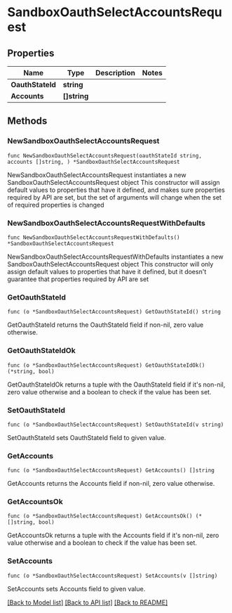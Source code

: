 # SandboxOauthSelectAccountsRequest

## Properties

Name | Type | Description | Notes
------------ | ------------- | ------------- | -------------
**OauthStateId** | **string** |  | 
**Accounts** | **[]string** |  | 

## Methods

### NewSandboxOauthSelectAccountsRequest

`func NewSandboxOauthSelectAccountsRequest(oauthStateId string, accounts []string, ) *SandboxOauthSelectAccountsRequest`

NewSandboxOauthSelectAccountsRequest instantiates a new SandboxOauthSelectAccountsRequest object
This constructor will assign default values to properties that have it defined,
and makes sure properties required by API are set, but the set of arguments
will change when the set of required properties is changed

### NewSandboxOauthSelectAccountsRequestWithDefaults

`func NewSandboxOauthSelectAccountsRequestWithDefaults() *SandboxOauthSelectAccountsRequest`

NewSandboxOauthSelectAccountsRequestWithDefaults instantiates a new SandboxOauthSelectAccountsRequest object
This constructor will only assign default values to properties that have it defined,
but it doesn't guarantee that properties required by API are set

### GetOauthStateId

`func (o *SandboxOauthSelectAccountsRequest) GetOauthStateId() string`

GetOauthStateId returns the OauthStateId field if non-nil, zero value otherwise.

### GetOauthStateIdOk

`func (o *SandboxOauthSelectAccountsRequest) GetOauthStateIdOk() (*string, bool)`

GetOauthStateIdOk returns a tuple with the OauthStateId field if it's non-nil, zero value otherwise
and a boolean to check if the value has been set.

### SetOauthStateId

`func (o *SandboxOauthSelectAccountsRequest) SetOauthStateId(v string)`

SetOauthStateId sets OauthStateId field to given value.


### GetAccounts

`func (o *SandboxOauthSelectAccountsRequest) GetAccounts() []string`

GetAccounts returns the Accounts field if non-nil, zero value otherwise.

### GetAccountsOk

`func (o *SandboxOauthSelectAccountsRequest) GetAccountsOk() (*[]string, bool)`

GetAccountsOk returns a tuple with the Accounts field if it's non-nil, zero value otherwise
and a boolean to check if the value has been set.

### SetAccounts

`func (o *SandboxOauthSelectAccountsRequest) SetAccounts(v []string)`

SetAccounts sets Accounts field to given value.



[[Back to Model list]](../README.md#documentation-for-models) [[Back to API list]](../README.md#documentation-for-api-endpoints) [[Back to README]](../README.md)


